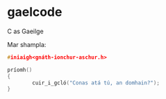# gaelcode
C as Gaeilge

Mar shampla:

```c
#iniaigh<gnáth-ionchur-aschur.h>

príomh()
{
        cuir_i_gcló("Conas atá tú, an domhain?");
}
```
